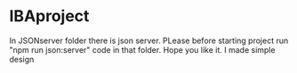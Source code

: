 # IBAproject

In JSONserver folder there is json server. PLease before starting project run "npm run json:server" code in that folder.
Hope you like it. I made simple design
